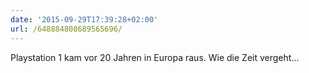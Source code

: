 ```yaml
---
date: '2015-09-29T17:39:28+02:00'
url: /648884808689565696/
---
```

Playstation 1 kam vor 20 Jahren in Europa raus. Wie die Zeit vergeht...
